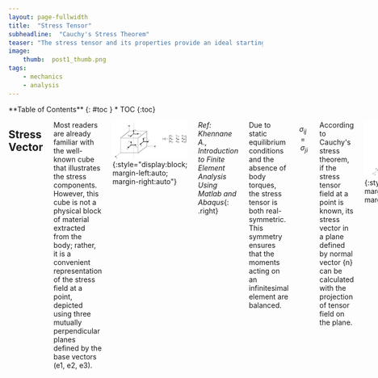 ```yaml
---
layout: page-fullwidth
title:  "Stress Tensor"
subheadline:  "Cauchy's Stress Theorem"
teaser: "The stress tensor and its properties provide an ideal starting point for an engineering blog focused on solid mechanics. A solid understanding of this tensor facilitates comprehension of concepts such as coordinate transformation, principal stress, and yield criteria."
image:
    thumb:  post1_thumb.png
tags:
    - mechanics
    - analysis
---
```

<div class="row">
<div class="medium-4 medium-push-8 columns" markdown="1">
<div class="panel radius" markdown="1">
**Table of Contents**
{: #toc }
*  TOC
{:toc}
</div>
</div><!-- /.medium-4.columns -->

<div class="medium-8 medium-pull-4 columns" markdown="1">

<!-- MathJax -->
<script type="text/javascript"
	src="https://cdnjs.cloudflare.com/ajax/libs/mathjax/2.7.3/MathJax.js?config=TeX-AMS-MML_HTMLorMML">
</script>

Stress Vector
---------------------
Most readers are already familiar with the well-known cube that illustrates the stress components. However, this cube is not a physical block of material extracted from the body; rather, it is a convenient representation of the stress field at a point, depicted using three mutually perpendicular planes defined by the base vectors (e1, e2, e3).

![blog_post_images](/post_imgs/post1_img1.jpg){:style="display:block; margin-left:auto; margin-right:auto"}

*Ref: Khennane A., Introduction to Finite Element Analysis Using Matlab and Abaqus*{: .right}<br> 

Due to static equilibrium conditions and the absence of body torques, the stress tensor is both real-symmetric. This symmetry ensures that the moments acting on an infinitesimal element are balanced.

$$
\sigma_{ij} = \sigma_{ji}
$$

According to Cauchy's stress theorem, if the stress tensor field at a point is known, its stress vector in a plane defined by normal vector {n} can be calculated with the projection of tensor field on the plane.

![blog_post_images](/post_imgs/post1_img3.jpg){:style="display:block; margin-left:auto; margin-right:auto"}

*Ref: Khennane A., Introduction to Finite Element Analysis Using Matlab and Abaqus*{: .right}<br> 

The stress vector on a cross-section is referred to as the traction vector, {T}. It is defined as the force vector acting on a cross-section divided by the area. The traction vector generally has both normal and tangential components with respect to the plane; in other words, it is not necessarily aligned with the normal vector.

$$
\{T\} = [\sigma]^T \{n\} = [\sigma] \{n\}
$$

Principal Stress
---------------------
It is possible to select a plane where the traction vector is parallel to the surface normal, meaning that only normal stresses act on the plane. This condition is described by the following relationship:

$$
\{T\} = [\sigma] \{n\} = \lambda \{n\}
$$

This is an eigenvalue problem. Since the stress tensor is real and symmetric, it has real eigenvalues and orthogonal eigenvectors. To express the solution, two matrices can be defined:
+ \[V\]: a matrix whose columns are the eigenvectors
+ \[Λ\]: a diagonal matrix containing the eigenvalues

The eigenvectors indicate the principal directions, while the eigenvalues represent the principal stresses. In the principal basis, the stress tensor is diagonal and represents pure normal stresses without any shear components.

$$
[V] = \begin{bmatrix} \{v_1\} \\ \{v_2\} \\ \{v_3\} \end{bmatrix}, \quad
[\Lambda] = 
\begin{bmatrix}
\sigma_1 & 0 & 0 \\
0 & \sigma_2 & 0 \\
0 & 0 & \sigma_3
\end{bmatrix}
$$

Orthogonality of Eigenvectors
---------------------
It is worth emphasizing the orthogonality of the eigenvectors of real-symmetric matrices, as this property is fundamental to many other applications, such as modal analysis and mode superposition. In fact, finite element analysts frequently work with real-symmetric mass and stiffness matrices that exhibit the same behavior.

Consider two eigenvectors of the stress tensor:

$$
[\sigma] \{v_1\} = \lambda_1 \{v_1\} \\
[\sigma] \{v_2\} = \lambda_2 \{v_2\}
$$

Taking the dot product of the second eigenvector with the first equation:

$$
\{v_2\}^T [\sigma] \{v_1\} = \lambda_1 \{v_2\}^T \{v_1\}
$$

Since \[σ\] is symmetric:

$$
([\sigma] \{v_2\})^T \{v_1\} = \lambda_1 \{v_2\}^T \{v_1\}
$$

Substituting from the second eigenvalue equation:

$$
(\lambda_2 \{v_2\})^T \{v_1\} = \lambda_1 \{v_2\}^T \{v_1\}
$$

Since eigenvalues are distinct, the only solution is:

$$
\{v_2\}^T \{v_1\} = 0
$$

This shows that the two eigenvectors must be orthogonal. In matrix form, this orthogonality condition is written as:

$$
[V]^T [V] = [I]
$$

This also implies that the transpose of the orthogonal matrix is equal to its inverse:

$$
[V]^T = [V]^{-1}
$$

All eigenvalues and eigenvectors can be expressed simultaneously in the following matrix equation:

$$
[\sigma][V] = [V][\Lambda]
$$

Which also requires:

$$
[V]^T [\sigma] [V] = [\Lambda]
$$

This equation represents the transformation of the stress tensor into the eigenbasis (principal basis). Conversely, transforming back to the standard coordinate basis:

$$
[V] [\Lambda] [V]^T = [\sigma]
$$

Eigenvector matrix \[V\] acts as a transformation matrix from eigenbasis to standard coordinate basis, while its transpose performs the reverse transformation. This eigenbasis transformation is a special case of the more general coordinate basis transformation. Mode superposition is an application of this same concept to multidimensional dynamic systems.

Coordinate Transformation
---------------------
Let us assume that the standard basis vectors are {e1, e2, e3} and we want to express vectors and tensors in another coordinate system defined by {e1’, e2’, e3’}. The rotation matrix between these two bases is defined by using directional cosines between unit vectors as shown in \[Q\]. Alternatively, a sequence of rotations about yaw, pitch, and roll axes can also be used to define a general 3D rotation. Rotation matrices are orthogonal.

$$
[Q] = \begin{bmatrix}
\cos(e_1', e_1) & \cos(e_1', e_2) & \cos(e_1', e_3) \\
\cos(e_2', e_1) & \cos(e_2', e_2) & \cos(e_2', e_3) \\
\cos(e_3', e_1) & \cos(e_3', e_2) & \cos(e_3', e_3)
\end{bmatrix}
$$

In Cartesian coordinates, the standard basis \[E\] is simply the identity matrix:

$$
[E] = \begin{bmatrix}
1 & 0 & 0 \\
0 & 1 & 0 \\
0 & 0 & 1
\end{bmatrix}
$$

Unit vectors of transformed basis can be arranged in matrix form as:

$$
[E'] = \begin{bmatrix}
e_1'x & e_2'x & e_3'x \\
e_1'y & e_2'y & e_3'y \\
e_1'z & e_2'z & e_3'z
\end{bmatrix}
$$

Transformation matrix can also be expressed using these unit vectors:

$$
[Q] = [E']^T = \begin{bmatrix}
e_1'x & e_1'y & e_1'z \\
e_2'x & e_2'y & e_2'z \\
e_3'x & e_3'y & e_3'z
\end{bmatrix}
$$

Now, consider a vector {u} defined in the standard coordinate system. Its representation in the new coordinate system is:

$$
{u'} = [Q]{u} = [E']^T {u}
$$

The transformation of a second-order tensor, such as the stress tensor, into the new coordinate system is given by:

$$
[\sigma'] = [Q][\sigma][Q]^T = [E']^T [\sigma] [E']
$$

This is the same equation used during transformation into the eigenbasis.

Stress Invariants
---------------------
The characteristic equation of the tensor is used in the solution of eigenvalue problem.

$$
\sigma^3 - I_1 \sigma^2 + I_2 \sigma - I_3 = 0
$$

The invariants of the stress tensor in index notation are defined as follows:

$$
I_1 = \sigma_{ii}
$$

$$
I_2 = \frac{1}{2} \left( \sigma_{ii} \sigma_{jj} - \sigma_{ij} \sigma_{ji} \right)
$$

$$
I_3 = \text{det}([\sigma])
$$

Stress invariants are invariant under a change of coordinate basis. They can also be computed using the principal stresses:

$$
I_1 = \sigma_1 + \sigma_2 + \sigma_3
$$

$$
I_2 = \sigma_1 \sigma_2 + \sigma_2 \sigma_3 + \sigma_3 \sigma_1
$$

$$
I_3 = \sigma_1 \sigma_2 \sigma_3
$$

I1 is related to hydrostatic stress. A key property of I1 is:

$$
I_1 = \sigma_1 + \sigma_2 + \sigma_3 = \sigma_{11} + \sigma_{22} + \sigma_{33}
$$

On the other hand, I2 is associated with the deviatoric part of the stress tensor. The hydrostatic stress tensor represents a mean stress that tends to change the volume of the stressed body, while the stress deviator tensor contributes to the distortion (shearing) of the body.

Deviatoric Stress
---------------------
The deviatoric stress tensor is obtained by removing the mean hydrostatic stress from the stress tensor. It represents the pure shear behavior of a stress field.

$$
[S] = \begin{bmatrix}
\sigma_{11} & \sigma_{12} & \sigma_{13} \\
\sigma_{21} & \sigma_{22} & \sigma_{23} \\
\sigma_{31} & \sigma_{32} & \sigma_{33}
\end{bmatrix}
- \begin{bmatrix}
\frac{I_1}{3} & 0 & 0 \\
0 & \frac{I_1}{3} & 0 \\
0 & 0 & \frac{I_1}{3}
\end{bmatrix}
$$

The invariants of the deviatoric stress tensor \[S\] are:

$$
J_1 = 0
$$

$$
J_2 = \frac{1}{2} \left( s_{ij} s_{ji} \right)
$$

$$
J_3 = \text{det}([S])
$$

Von Misses Equivalent Stress
---------------------
J2 is particularly important because it is used in the definition of Von Misses equivalent stress, which is a scalar value of stress that can be computed from the stress tensor. The Von Mises Yield Criterion, also known as the J2 Yield Criterion, states that a material begins to yield when the von Mises stress reaches the material's yield strength. It is used to relate a general stress field to the material data obtained from uniaxial tensile tests.

The expression for J2 in terms of the standard stress components is:

$$
J_2 = \frac{1}{6} \left[ (\sigma_{11} - \sigma_{22})^2 + (\sigma_{22} - \sigma_{33})^2 + (\sigma_{11} - \sigma_{33})^2 \right] + \sigma_{12}^2 + \sigma_{23}^2 + \sigma_{13}^2
$$

In terms of the principal stresses, J2 can be written as:

$$
J_2 = \frac{1}{6} \left[ (\sigma_1 - \sigma_2)^2 + (\sigma_2 - \sigma_3)^2 + (\sigma_1 - \sigma_3)^2 \right]
$$

Finally, the von Misses Equivalent Stress is:

$$
\sigma_{VM} = \sqrt{3 J_2}
$$

Alternatively, in terms of the stress components:

$$
\sigma_{VM} = \sqrt{\frac{1}{2} \left[ (\sigma_{11} - \sigma_{22})^2 + (\sigma_{22} - \sigma_{33})^2 + (\sigma_{11} - \sigma_{33})^2 \right] + 3 \left( \sigma_{12}^2 + \sigma_{23}^2 + \sigma_{13}^2 \right)}
$$

In terms of the principal stresses:

$$
\sigma_{VM} = \sqrt{\frac{1}{2} \left[ (\sigma_1 - \sigma_2)^2 + (\sigma_2 - \sigma_3)^2 + (\sigma_1 - \sigma_3)^2 \right]}
$$

An important observation can be made by comparing the conditions of pure uniaxial tension and shear. For these conditions:

$$
\sigma_{VM_{\text{tension}}} = \sigma_{11}
$$

$$
\sigma_{VM_{\text{shear}}} = \sqrt{3} \sigma_{12}
$$

When the same magnitude of stress is applied in both conditions, the shear specimen will yield earlier. The ratio of the yield strengths of the material under these two load conditions is:

$$
\frac{F_{\text{tension}}}{F_{\text{shear}}} = \sqrt{3} = 0.577
$$

This indicates that a material can carry nearly half the shear load compared to the tension load before yielding. A comparison of material tests using different yield criteria is shown in the graph below.

![blog_post_images](/post_imgs/post1_img36.jpg){:style="display:block; margin-left:auto; margin-right:auto"}
*Ref: Dowling, N.E., Mechanical Behavior of Materials*{: .right}<br> 

Example Calculations
---------------------
Below is an example of a MATLAB/Octave code that performs the necessary calculations for Von Mises stress and the invariants of the stress tensor.

<details>
  <summary> <b>Code: Principal Stress, Directions and Invariants</b> </summary>
<pre><code>
clc
%define a stress tensor
S=[100 50 30; 50 150 40; 30 40 120]

%calculate principal stresses and directions
[V,L]=eig(S);
%sort eigenvalues
B=diag(L);
[C,I] = sort(B,'descend');
Prin_Stress=diag(C)
Prin_Direct=V(:,I)

%calculate I1
I1=sum(diag(L))

%Calculate J2
J2=1/6*((L(1,1)-L(2,2))^2+(L(2,2)-L(3,3))^2+(L(1,1)-L(3,3))^2)

%Calculate Von Misses Stress
Von_Miss_Stress=sqrt(3*J2)
</code></pre>
</details>
<br>

The output of the code would be:

![blog_post_images](/post_imgs/post1_img38.jpg){:style="display:block; margin-left:auto; margin-right:auto"}




